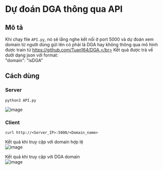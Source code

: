 # Dự đoán DGA thông qua API
## Mô tả
Khi chạy file `API.py`, nó sẽ lắng nghe kết nối ở port 5000 và dự đoán xem domain từ người dùng gửi lên có phải là DGA hay không
thông qua mô hình được train từ https://github.com/Tuan164/DGA.</br>
Kết quả được trả về dưới dạng json với format:</br>
"domain": "isDGA"</br>

## Cách dùng
### Server
    python3 API.py

![image](https://user-images.githubusercontent.com/54493212/186891045-fc799837-a732-47f2-87d4-e35d7e1a4d0e.png)

### Client
    curl http://<Server_IP>:5000/<Domain_name>
  
Kết quả khi truy cập với domain hợp lệ</br>
![image](https://user-images.githubusercontent.com/54493212/186892970-2ae63ca0-7574-4052-8e42-c51d61c86fed.png)

Kết quả khi truy cập với DGA domain</br>
![image](https://user-images.githubusercontent.com/54493212/186893004-98951134-e792-4bb8-8551-8125e28b3c0b.png)
